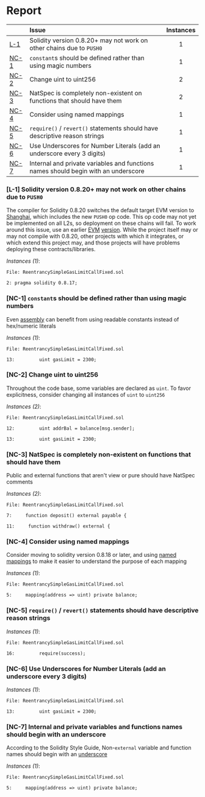 # Report

| |Issue|Instances|
|-|:-|:-:|
| [L-1](#L-1) | Solidity version 0.8.20+ may not work on other chains due to `PUSH0` | 1 |
| [NC-1](#NC-1) | `constant`s should be defined rather than using magic numbers | 1 |
| [NC-2](#NC-2) | Change uint to uint256 | 2 |
| [NC-3](#NC-3) | NatSpec is completely non-existent on functions that should have them | 2 |
| [NC-4](#NC-4) | Consider using named mappings | 1 |
| [NC-5](#NC-5) | `require()` / `revert()` statements should have descriptive reason strings | 1 |
| [NC-6](#NC-6) | Use Underscores for Number Literals (add an underscore every 3 digits) | 1 |
| [NC-7](#NC-7) | Internal and private variables and functions names should begin with an underscore | 1 |



### <a name="L-1"></a>[L-1] Solidity version 0.8.20+ may not work on other chains due to `PUSH0`
The compiler for Solidity 0.8.20 switches the default target EVM version to [Shanghai](https://blog.soliditylang.org/2023/05/10/solidity-0.8.20-release-announcement/#important-note), which includes the new `PUSH0` op code. This op code may not yet be implemented on all L2s, so deployment on these chains will fail. To work around this issue, use an earlier [EVM](https://docs.soliditylang.org/en/v0.8.20/using-the-compiler.html?ref=zaryabs.com#setting-the-evm-version-to-target) [version](https://book.getfoundry.sh/reference/config/solidity-compiler#evm_version). While the project itself may or may not compile with 0.8.20, other projects with which it integrates, or which extend this project may, and those projects will have problems deploying these contracts/libraries.

*Instances (1)*:
```solidity
File: ReentrancySimpleGasLimitCallFixed.sol

2: pragma solidity 0.8.17;

```

### <a name="NC-1"></a>[NC-1] `constant`s should be defined rather than using magic numbers
Even [assembly](https://github.com/code-423n4/2022-05-opensea-seaport/blob/9d7ce4d08bf3c3010304a0476a785c70c0e90ae7/contracts/lib/TokenTransferrer.sol#L35-L39) can benefit from using readable constants instead of hex/numeric literals

*Instances (1)*:
```solidity
File: ReentrancySimpleGasLimitCallFixed.sol

13:         uint gasLimit = 2300;

```

### <a name="NC-2"></a>[NC-2] Change uint to uint256
Throughout the code base, some variables are declared as `uint`. To favor explicitness, consider changing all instances of `uint` to `uint256`

*Instances (2)*:
```solidity
File: ReentrancySimpleGasLimitCallFixed.sol

12:         uint addrBal = balance[msg.sender];

13:         uint gasLimit = 2300;

```

### <a name="NC-3"></a>[NC-3] NatSpec is completely non-existent on functions that should have them
Public and external functions that aren't view or pure should have NatSpec comments

*Instances (2)*:
```solidity
File: ReentrancySimpleGasLimitCallFixed.sol

7:     function deposit() external payable {

11:     function withdraw() external {

```

### <a name="NC-4"></a>[NC-4] Consider using named mappings
Consider moving to solidity version 0.8.18 or later, and using [named mappings](https://ethereum.stackexchange.com/questions/51629/how-to-name-the-arguments-in-mapping/145555#145555) to make it easier to understand the purpose of each mapping

*Instances (1)*:
```solidity
File: ReentrancySimpleGasLimitCallFixed.sol

5:     mapping(address => uint) private balance;

```

### <a name="NC-5"></a>[NC-5] `require()` / `revert()` statements should have descriptive reason strings

*Instances (1)*:
```solidity
File: ReentrancySimpleGasLimitCallFixed.sol

16:         require(success);

```

### <a name="NC-6"></a>[NC-6] Use Underscores for Number Literals (add an underscore every 3 digits)

*Instances (1)*:
```solidity
File: ReentrancySimpleGasLimitCallFixed.sol

13:         uint gasLimit = 2300;

```

### <a name="NC-7"></a>[NC-7] Internal and private variables and functions names should begin with an underscore
According to the Solidity Style Guide, Non-`external` variable and function names should begin with an [underscore](https://docs.soliditylang.org/en/latest/style-guide.html#underscore-prefix-for-non-external-functions-and-variables)

*Instances (1)*:
```solidity
File: ReentrancySimpleGasLimitCallFixed.sol

5:     mapping(address => uint) private balance;

```

